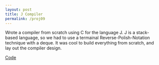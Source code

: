 ```yaml
---
layout: post
title: J Compiler
permalink: /proj09
---
```


Wrote a compiler from scratch using C for the language J. J is a stack-based language, so we had to use a termainal Reverse-Polish-Notation technique with a deque. It was cool to build everything from scratch, and lay out the compiler design. 

[Code](https://github.com/ivyngu/j-compiler)